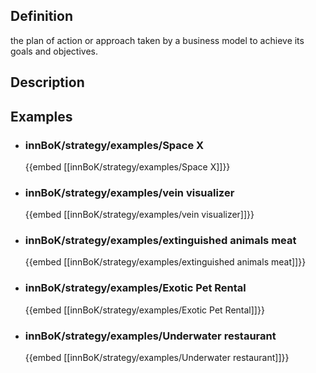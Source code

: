 
## Definition
the plan of action or approach taken by a business model to achieve its goals and objectives.
## Description
## Examples
- ### innBoK/strategy/examples/Space X
	{{embed [[innBoK/strategy/examples/Space X]]}}
- ### innBoK/strategy/examples/vein visualizer
	{{embed [[innBoK/strategy/examples/vein visualizer]]}}
- ### innBoK/strategy/examples/extinguished animals meat
	{{embed [[innBoK/strategy/examples/extinguished animals meat]]}}
- ### innBoK/strategy/examples/Exotic Pet Rental
	{{embed [[innBoK/strategy/examples/Exotic Pet Rental]]}}
- ### innBoK/strategy/examples/Underwater restaurant
	{{embed [[innBoK/strategy/examples/Underwater restaurant]]}}












